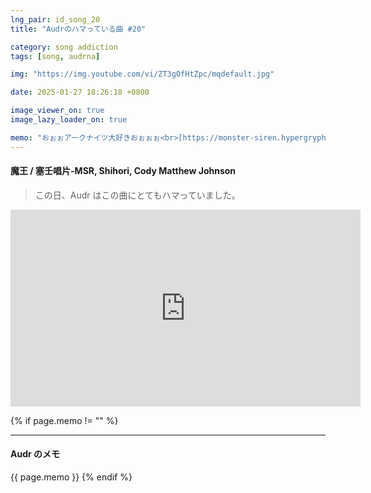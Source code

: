 ```yaml
---
lng_pair: id_song_20
title: "Audrのハマっている曲 #20"

category: song addiction
tags: [song, audrna]

img: "https://img.youtube.com/vi/ZT3gOfHtZpc/mqdefault.jpg"

date: 2025-01-27 18:26:18 +0800

image_viewer_on: true
image_lazy_loader_on: true

memo: "おぉぉアークナイツ大好きおぉぉぉ<br>[https://monster-siren.hypergryph.com/music/697602](https://monster-siren.hypergryph.com/music/697602){:target='_blank'}"
---
```


<!-- outline-start -->

#### 魔王 / 塞壬唱片-MSR, Shihori, Cody Matthew Johnson

<!-- outline-end -->

> この日、Audr はこの曲にとてもハマっていました。

<iframe
  width="560"
  height="315"
  src="https://www.youtube.com/embed/ZT3gOfHtZpc"
  title="YouTube video player"
  frameborder="0"
  allow="accelerometer; clipboard-write; encrypted-media; gyroscope; picture-in-picture; web-share"
  referrerpolicy="strict-origin-when-cross-origin"
  allowfullscreen
  data-align="center"
></iframe>

{% if page.memo != "" %}

<hr>

#### Audr のメモ

{{ page.memo }}
{% endif %}